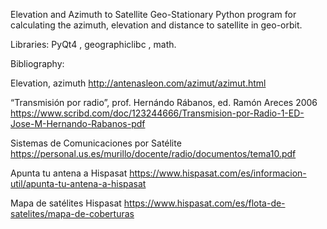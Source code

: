 Elevation and Azimuth to Satellite Geo-Stationary
Python program for calculating the azimuth, elevation and distance to satellite in geo-orbit.

Libraries: PyQt4 , geographiclibc , math.




Bibliography:

Elevation, azimuth
http://antenasleon.com/azimut/azimut.html

“Transmisión por radio”, prof. Hernándo Rábanos, ed. Ramón Areces 2006
https://www.scribd.com/doc/123244666/Transmision-por-Radio-1-ED-Jose-M-Hernando-Rabanos-pdf

Sistemas de Comunicaciones por Satélite
https://personal.us.es/murillo/docente/radio/documentos/tema10.pdf

Apunta tu antena a Hispasat
https://www.hispasat.com/es/informacion-util/apunta-tu-antena-a-hispasat

Mapa de satélites Hispasat
https://www.hispasat.com/es/flota-de-satelites/mapa-de-coberturas
